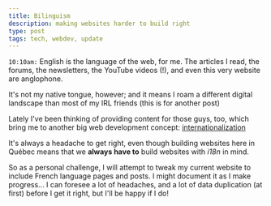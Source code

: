 ```yaml
---
title: Bilinguism
description: making websites harder to build right
type: post
tags: tech, webdev, update
---
```


`10:10am:` English is the language of the web, for me. The articles I read, the forums, the newsletters, the YouTube videos (!), and even this very website are anglophone.

It's not my native tongue, however; and it means I roam a different digital landscape than most of my IRL friends (this is for another post)

Lately I've been thinking of providing content for those guys, too, which bring me to another big web development concept: [internationalization](https://en.wikipedia.org/wiki/Internationalization_and_localization)

It's always a headache to get right, even though building websites here in Québec means that we **always have to** build websites with *i18n* in mind.

So as a personal challenge, I will attempt to tweak my current website to include French language pages and posts. I might document it as I make progress... I can foresee a lot of headaches, and a lot of data duplication (at first) before I get it right, but I'll be happy if I do!
